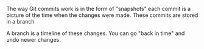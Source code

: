 The way Git commits work is in the form of "snapshots" each commit is a picture of the time when the changes were made. These commits are stored in a branch

A branch is a timeline of these changes. You can go "back in time" and undo newer changes. 



